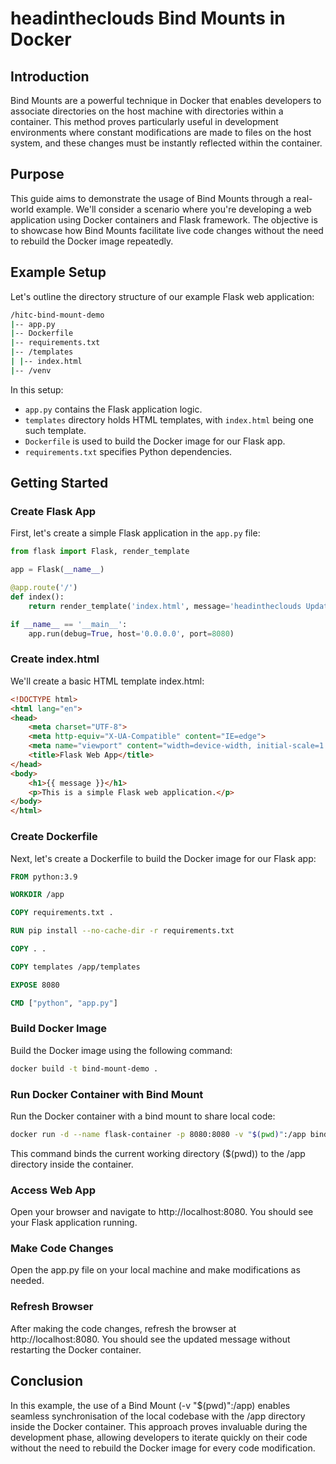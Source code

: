 # headintheclouds Bind Mounts in Docker

## Introduction
Bind Mounts are a powerful technique in Docker that enables developers to associate directories on the host machine with directories within a container. This method proves particularly useful in development environments where constant modifications are made to files on the host system, and these changes must be instantly reflected within the container. 

## Purpose
This guide aims to demonstrate the usage of Bind Mounts through a real-world example. We'll consider a scenario where you're developing a web application using Docker containers and Flask framework. The objective is to showcase how Bind Mounts facilitate live code changes without the need to rebuild the Docker image repeatedly.

## Example Setup
Let's outline the directory structure of our example Flask web application:

```bash
/hitc-bind-mount-demo
|-- app.py
|-- Dockerfile
|-- requirements.txt
|-- /templates
| |-- index.html
|-- /venv
```

In this setup:
- `app.py` contains the Flask application logic.
- `templates` directory holds HTML templates, with `index.html` being one such template.
- `Dockerfile` is used to build the Docker image for our Flask app.
- `requirements.txt` specifies Python dependencies.

## Getting Started
### Create Flask App
First, let's create a simple Flask application in the `app.py` file:

```python
from flask import Flask, render_template

app = Flask(__name__)

@app.route('/')
def index():
    return render_template('index.html', message='headintheclouds Updated message!')

if __name__ == '__main__':
    app.run(debug=True, host='0.0.0.0', port=8080)
```

### Create index.html

We'll create a basic HTML template index.html:

```html
<!DOCTYPE html>
<html lang="en">
<head>
    <meta charset="UTF-8">
    <meta http-equiv="X-UA-Compatible" content="IE=edge">
    <meta name="viewport" content="width=device-width, initial-scale=1.0">
    <title>Flask Web App</title>
</head>
<body>
    <h1>{{ message }}</h1>
    <p>This is a simple Flask web application.</p>
</body>
</html>
```

### Create Dockerfile

Next, let's create a Dockerfile to build the Docker image for our Flask app:

```Dockerfile
FROM python:3.9

WORKDIR /app

COPY requirements.txt .

RUN pip install --no-cache-dir -r requirements.txt

COPY . .

COPY templates /app/templates

EXPOSE 8080

CMD ["python", "app.py"]
```

### Build Docker Image

Build the Docker image using the following command:

```bash
docker build -t bind-mount-demo .
```

### Run Docker Container with Bind Mount

Run the Docker container with a bind mount to share local code:
```bash
docker run -d --name flask-container -p 8080:8080 -v "$(pwd)":/app bind-mount-demo
```
This command binds the current working directory ($(pwd)) to the /app directory inside the container.

### Access Web App

Open your browser and navigate to http://localhost:8080. You should see your Flask application running.

### Make Code Changes

Open the app.py file on your local machine and make modifications as needed.

### Refresh Browser

After making the code changes, refresh the browser at http://localhost:8080. You should see the updated message without restarting the Docker container.

## Conclusion
In this example, the use of a Bind Mount (-v "$(pwd)":/app) enables seamless synchronisation of the local codebase with the /app directory inside the Docker container. This approach proves invaluable during the development phase, allowing developers to iterate quickly on their code without the need to rebuild the Docker image for every code modification.
